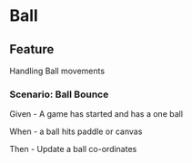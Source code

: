# Ball

## Feature
  Handling Ball movements

### Scenario: Ball Bounce

Given - A game has started and has a one ball 

When - a ball hits paddle or canvas

Then - Update a ball co-ordinates
